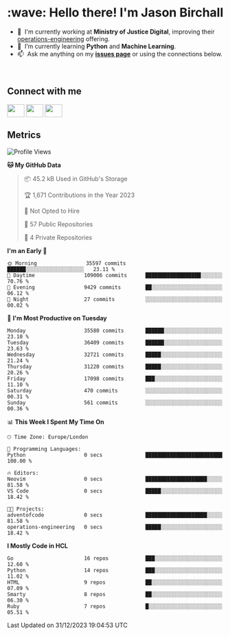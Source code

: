 <h1 align="left" id="jason-title">:wave: Hello there! I'm Jason Birchall</h1>

- :office: &nbsp;I'm currently working at **Ministry of Justice Digital**, improving their [operations-engineering](https://github.com/ministryofjustice/operations-engineering) offering.
- :seedling: &nbsp;I’m currently learning **Python** and **Machine Learning**.
- :mailbox: &nbsp;Ask me anything on my **[issues page]** or using the connections below.


<br>

<h2>Connect with me</h2>
<p>
<a href="https://twitter.com/jsonBirchall" target="blank"><img align="center" src="https://cdn.jsdelivr.net/npm/simple-icons@3.0.1/icons/twitter.svg" alt="" height="30" width="40" /></a>
<a href="https://keybase.io/json0" target="blank"><img align="center" src="https://cdn.jsdelivr.net/npm/simple-icons@3.0.1/icons/keybase.svg" alt="" height="30" width="40" /></a>
<a href="https://www.reddit.com/user/kakorate" target="blank"><img align="center" src="https://cdn.jsdelivr.net/npm/simple-icons@3.0.1/icons/reddit.svg" alt="" height="30" width="40" /></a>
</p>

<h2>Metrics</h2>

<!--START_SECTION:waka-->
![Profile Views](http://img.shields.io/badge/Profile%20Views-0-blue)

**🐱 My GitHub Data** 

> 📦 45.2 kB Used in GitHub's Storage 
 > 
> 🏆 1,671 Contributions in the Year 2023
 > 
> 🚫 Not Opted to Hire
 > 
> 📜 57 Public Repositories 
 > 
> 🔑 4 Private Repositories 
 > 
**I'm an Early 🐤** 

```text
🌞 Morning                35597 commits       ██████░░░░░░░░░░░░░░░░░░░   23.11 % 
🌆 Daytime                109006 commits      ██████████████████░░░░░░░   70.76 % 
🌃 Evening                9429 commits        ██░░░░░░░░░░░░░░░░░░░░░░░   06.12 % 
🌙 Night                  27 commits          ░░░░░░░░░░░░░░░░░░░░░░░░░   00.02 % 
```
📅 **I'm Most Productive on Tuesday** 

```text
Monday                   35580 commits       ██████░░░░░░░░░░░░░░░░░░░   23.10 % 
Tuesday                  36409 commits       ██████░░░░░░░░░░░░░░░░░░░   23.63 % 
Wednesday                32721 commits       █████░░░░░░░░░░░░░░░░░░░░   21.24 % 
Thursday                 31220 commits       █████░░░░░░░░░░░░░░░░░░░░   20.26 % 
Friday                   17098 commits       ███░░░░░░░░░░░░░░░░░░░░░░   11.10 % 
Saturday                 470 commits         ░░░░░░░░░░░░░░░░░░░░░░░░░   00.31 % 
Sunday                   561 commits         ░░░░░░░░░░░░░░░░░░░░░░░░░   00.36 % 
```


📊 **This Week I Spent My Time On** 

```text
🕑︎ Time Zone: Europe/London

💬 Programming Languages: 
Python                   0 secs              █████████████████████████   100.00 % 

🔥 Editors: 
Neovim                   0 secs              ████████████████████░░░░░   81.58 % 
VS Code                  0 secs              █████░░░░░░░░░░░░░░░░░░░░   18.42 % 

🐱‍💻 Projects: 
adventofcode             0 secs              ████████████████████░░░░░   81.58 % 
operations-engineering   0 secs              █████░░░░░░░░░░░░░░░░░░░░   18.42 % 
```

**I Mostly Code in HCL** 

```text
Go                       16 repos            ███░░░░░░░░░░░░░░░░░░░░░░   12.60 % 
Python                   14 repos            ███░░░░░░░░░░░░░░░░░░░░░░   11.02 % 
HTML                     9 repos             ██░░░░░░░░░░░░░░░░░░░░░░░   07.09 % 
Smarty                   8 repos             ██░░░░░░░░░░░░░░░░░░░░░░░   06.30 % 
Ruby                     7 repos             █░░░░░░░░░░░░░░░░░░░░░░░░   05.51 % 
```




 Last Updated on 31/12/2023 19:04:53 UTC
<!--END_SECTION:waka-->

<!-- links -->

[issues page]: https://github.com/jasonBirchall/jasonBirchall/issues "jasonBirchall/issues"
